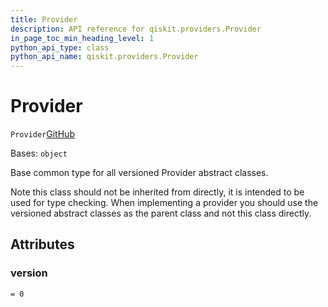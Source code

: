 ```yaml
---
title: Provider
description: API reference for qiskit.providers.Provider
in_page_toc_min_heading_level: 1
python_api_type: class
python_api_name: qiskit.providers.Provider
---
```


# Provider

<span id="qiskit.providers.Provider" />

`Provider`[GitHub](https://github.com/qiskit/qiskit/tree/stable/0.21/qiskit/providers/provider.py "view source code")

Bases: `object`

Base common type for all versioned Provider abstract classes.

Note this class should not be inherited from directly, it is intended to be used for type checking. When implementing a provider you should use the versioned abstract classes as the parent class and not this class directly.

## Attributes

<span id="qiskit.providers.Provider.version" />

### version

`= 0`

